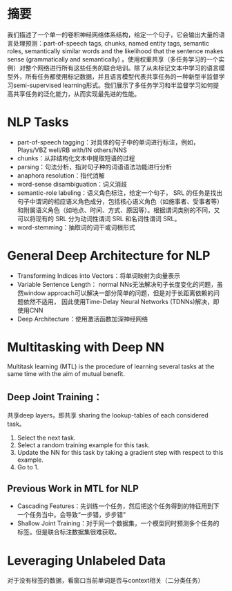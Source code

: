 # 摘要
我们描述了一个单一的卷积神经网络体系结构，给定一个句子，它会输出大量的语言处理预测：part-of-speech tags, chunks, named entity tags, semantic roles, semantically similar words and the likelihood that the sentence makes sense (grammatically and semantically) 。使用权重共享（多任务学习的一个实例）对整个网络进行所有这些任务的联合培训。除了从未标记文本中学习的语言模型外，所有任务都使用标记数据，并且语言模型代表共享任务的一种新型半监督学习semi-supervised learning形式。我们展示了多任务学习和半监督学习如何提高共享任务的泛化能力，从而实现最先进的性能。

#  NLP Tasks
- part-of-speech tagging：对具体的句子中的单词进行标注，例如，Plays/VBZ well/RB with/IN others/NNS
- chunks：从非结构化文本中提取短语的过程
- parsing：句法分析，指对句子种的词语语法功能进行分析
- anaphora resolution：指代消解
- word-sense disambiguation：词义消歧
- semantic-role labeling：语义角色标注，给定一个句子， SRL 的任务是找出句子中谓词的相应语义角色成分，包括核心语义角色（如施事者、受事者等） 和附属语义角色（如地点、时间、方式、原因等）。根据谓词类别的不同，又可以将现有的 SRL 分为动词性谓词 SRL 和名词性谓词 SRL。
- word-stemming：抽取词的词干或词根形式

# General Deep Architecture for NLP
- Transforming Indices into Vectors：将单词映射为向量表示
- Variable Sentence Length： normal NNs无法解决句子长度变化的问题，虽然window approach可以解决一部分简单的问题，但是对于长距离依赖的问题依然不适用， 因此使用Time-Delay Neural Networks (TDNNs)解决，即使用CNN
- Deep Architecture：使用激活函数加深神经网络

# Multitasking with Deep NN
Multitask learning (MTL) is the procedure of learning several tasks at the same time with the aim of mutual benefit.
## Deep Joint Training：
共享deep layers，即共享 sharing the lookup-tables of each considered task。  
1. Select the next task.
2. Select a random training example for this task. 
3. Update the NN for this task by taking a gradient step with respect to this example. 
4. Go to 1.
## Previous Work in MTL for NLP
- Cascading Features：先训练一个任务，然后把这个任务得到的特征用到下一个任务当中。会导致“一步错，步步错”
- Shallow Joint Training：对于同一个数据集，一个模型同时预测多个任务的标签。但是联合标注数据集很难获取。

# Leveraging Unlabeled Data
对于没有标签的数据，看窗口当前单词是否与context相关（二分类任务）
